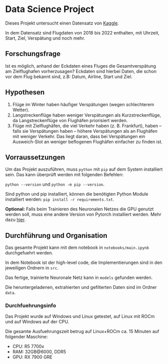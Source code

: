 # Data Science Project

Dieses Projekt untersucht einen Datensatz von [Kaggle](https://www.kaggle.com/datasets/robikscube/flight-delay-dataset-20182022?select=readme.md).

In dem Datensatz sind Flugdaten von 2018 bis 2022 enthalten, mit Uhrzeit, Start, Ziel, Verspätung und noch mehr.

## Forschungsfrage

Ist es möglich, anhand der Eckdaten eines Fluges die Gesamtverspätung am Zielflughafen vorherzusagen?
Eckdaten sind hierbei Daten, die schon vor dem Flug bekannt sind, z.B: Datum, Airline, Start und Ziel.

## Hypothesen

1) Flüge im Winter haben häufiger Verspätungen (wegen schlechterem Wetter).
2) Langstreckenflüge haben weniger Verspätungen als Kurzstreckenflüge,
    da Langstreckenflüge von Flughäfen priorisiert werden.
3) Flüge mit Zielflughäfen, die viel Verkehr haben (z. B. Frankfurt), haben – falls sie Verspätungen haben – höhere Verspätungen als an Flughäfen mit weniger Verkehr.
    Das liegt daran, dass bei Verspätungen ein Ausweich-Slot an weniger beflogenen Flughäfen einfacher zu finden ist.

## Vorraussetzungen

Um das Projekt auszuführen, muss `python` mit `pip` auf dem System installiert sein.
Das kann überprüft werden mit folgenden Befehlen:

`python --version` und `python -m pip --version`.

Sind python und pip installiert, können die benötigten Python Module installiert werden:
`pip install -r requirements.txt`.

**Optional:** Falls beim Trainieren des Neuronalen Netzes die GPU genutzt werden soll, muss eine andere Version von Pytorch installiert werden. Mehr dazu [hier](https://pytorch.org/get-started/locally/).

## Durchführung und Organisation

Das gesamte Projekt kann mit dem notebook in `notebooks/main.ipynb` durchgefuehrt werden.

In dem Notebook ist der high-level code, die Implementierungen sind in den jeweiligen Ordnern in `src`.

Das fertige, trainierte Neuronale Netz kann in `models` gefunden werden.

Die heruntergeladenen, extrahierten und gefilterten Daten sind im Ordner `data`.

### Durchfuehrungsinfo

Das Projekt wurde auf Windows und Linux getestet, auf Linux mit ROCm und auf Windows auf der CPU.

Die gesamte Ausfuehrungszeit betrug auf Linux+ROCm ca. 15 Minuten auf folgender Maschine: 
- CPU: R5 7700x
- RAM: 32GB@6000, DDR5
- GPU: RX 7900 GRE
